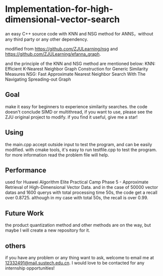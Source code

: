 # Implementation-for-high-dimensional-vector-search
an easy C++ source code with KNN and NSG method for ANNS，without any third party or any other dependency.

modified from https://github.com/ZJULearning/nsg and https://github.com/ZJULearning/efanna_graph.

and the principle of the KNN and NSG method are mentioned below:
KNN: Efficient K-Nearest Neighbor Graph Construction for Generic Similarity Measures
NSG: Fast Approximate Nearest Neighbor Search With The Navigating Spreading-out Graph

## Goal
make it easy for beginners to experience similarity searches.
the code doesn't conclude SIMD or multithread, if you want to use, please see the ZJU original project to modify. 
if you find it useful, give me a star!

## Using
the main.cpp accept outside input to test the program, and can be easily modified.
with cmake tools, it's easy to run testfile.cpp to test the program.
for more information read the problem file will help.

## Performance
used for Huawei Algorithm Elite Practical Camp Phase 5 - Approximate Retrieval of High-Dimensional Vector Data.
and in the case of 50000 vector datas and 1600 querys with total processing time 50s, the code get a recall over 0.8725.
although in my case with total 50s, the recall is over 0.99.

## Future Work
the product quantization method and other methods are on the way, but maybe I will create a new repository for it.

## others
if you have any problem or any thing want to ask, welcome to email me at 12332491@mail.sustech.edu.cn.
I would love to be contacted for any internship opportunities!
